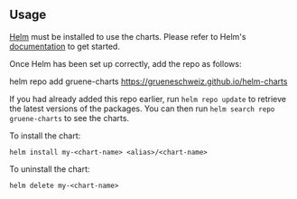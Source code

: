 ## Usage

[Helm](https://helm.sh) must be installed to use the charts.  Please refer to
Helm's [documentation](https://helm.sh/docs) to get started.

Once Helm has been set up correctly, add the repo as follows:

helm repo add gruene-charts https://grueneschweiz.github.io/helm-charts

If you had already added this repo earlier, run `helm repo update` to retrieve
the latest versions of the packages.  You can then run `helm search repo
gruene-charts` to see the charts.

To install the <chart-name> chart:

    helm install my-<chart-name> <alias>/<chart-name>

To uninstall the chart:

    helm delete my-<chart-name>
